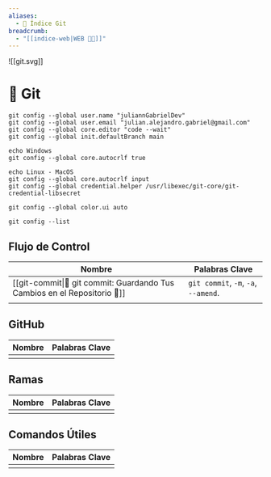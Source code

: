 ```yaml
---
aliases:
  - 🌳 Índice Git
breadcrumb:
  - "[[indice-web|WEB 🔗📝]]"
---
```

![[git.svg]]
# 🧭 Git

```shell
git config --global user.name "juliannGabrielDev"
git config --global user.email "julian.alejandro.gabriel@gmail.com"
git config --global core.editor "code --wait"
git config --global init.defaultBranch main

echo Windows
git config --global core.autocrlf true

echo Linux - MacOS
git config --global core.autocrlf input
git config --global credential.helper /usr/libexec/git-core/git-credential-libsecret

git config --global color.ui auto

git config --list
```

## Flujo de Control

| Nombre                                                                    | Palabras Clave                       |
| ------------------------------------------------------------------------- | ------------------------------------ |
| [[git-commit\|💾 git commit: Guardando Tus Cambios en el Repositorio 📂]] | `git commit`, `-m`, `-a`, `--amend`. |
|                                                                           |                                      |

## GitHub

| Nombre | Palabras Clave |
| ------ | -------------- |
|        |                |

## Ramas

| Nombre | Palabras Clave |
| ------ | -------------- |
|        |                |

## Comandos Útiles

| Nombre | Palabras Clave |
| ------ | -------------- |
|        |                |
